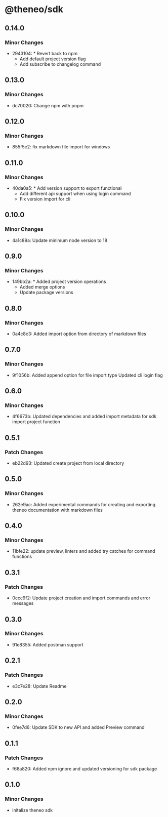 # @theneo/sdk

## 0.14.0

### Minor Changes

- 2943104: \* Revert back to npm
  - Add default project version flag
  - Add subscribe to changelog command

## 0.13.0

### Minor Changes

- dc70020: Change npm with pnpm

## 0.12.0

### Minor Changes

- 855f5e2: fix markdown file import for windows

## 0.11.0

### Minor Changes

- 40da0a5: \* Add version support to export functional
  - Add different api support when using login command
  - Fix version import for cli

## 0.10.0

### Minor Changes

- 4a1c89a: Update minimum node version to 18

## 0.9.0

### Minor Changes

- 149bb2a: \* Added project version operations
  - Added merge options
  - Update package versions

## 0.8.0

### Minor Changes

- 0a4c8c3: Added import option from directory of markdown files

## 0.7.0

### Minor Changes

- 9f1056b: Added append option for file import type
  Updated cli login flag

## 0.6.0

### Minor Changes

- 4f6673b: Updated dependencies and added import metadata for sdk import project function

## 0.5.1

### Patch Changes

- eb22d93: Updated create project from local directory

## 0.5.0

### Minor Changes

- 262e9ac: Added experimental commands for creating and exporting theneo documentation with markdown files

## 0.4.0

### Minor Changes

- 11bfe22: update preview, linters and added try catches for command functions

## 0.3.1

### Patch Changes

- 0ccc9f2: Update project creation and import commands and error messages

## 0.3.0

### Minor Changes

- 91e8355: Added postman support

## 0.2.1

### Patch Changes

- e3c7e28: Update Readme

## 0.2.0

### Minor Changes

- 0fee7d6: Update SDK to new API and added Preview command

## 0.1.1

### Patch Changes

- f68a820: Added npm ignore and updated versioning for sdk package

## 0.1.0

### Minor Changes

- initalize theneo sdk
